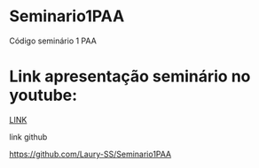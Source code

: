 # Seminario1PAA
Código seminário 1 PAA


# Link apresentação seminário no youtube:
[LINK](https://youtu.be/6fLUU3uK5qM)


link github


https://github.com/Laury-SS/Seminario1PAA
